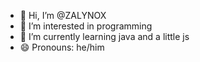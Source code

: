 - 👋 Hi, I’m @ZALYNOX
- 👀 I’m interested in programming
- 🌱 I’m currently learning java and a little js
- 😄 Pronouns: he/him
